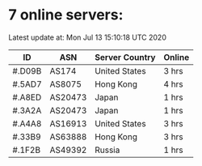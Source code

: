 # 7 online servers:

Latest update at: Mon Jul 13 15:10:18 UTC 2020

| ID | ASN | Server Country | Online |
| -- | --- | -------------- | ------ |
| #.D09B | AS174 | United States | 3 hrs |
| #.5AD7 | AS8075 | Hong Kong | 4 hrs |
| #.A8ED | AS20473 | Japan | 1 hrs |
| #.3A2A | AS20473 | Japan | 1 hrs |
| #.A4A8 | AS16913 | United States | 3 hrs |
| #.33B9 | AS63888 | Hong Kong | 3 hrs |
| #.1F2B | AS49392 | Russia | 1 hrs |

